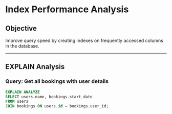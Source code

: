 # Index Performance Analysis

## Objective

Improve query speed by creating indexes on frequently accessed columns in the database.

---

## EXPLAIN Analysis

### Query: Get all bookings with user details

```sql
EXPLAIN ANALYZE
SELECT users.name, bookings.start_date
FROM users
JOIN bookings ON users.id = bookings.user_id;

